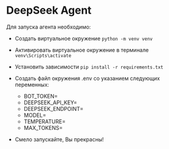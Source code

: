 # DeepSeek Agent

Для запуска агента необходимо:

- Создать виртуальное окружение ```python -m venv venv```

- Активировать виртуальное окружение в терминале ```venv\Scripts\activate```

- Установить зависимости ```pip install -r requirements.txt```

- Создать файл окружения .env со указанием следующих переменных:
  - BOT_TOKEN=
  - DEEPSEEK_API_KEY=
  - DEEPSEEK_ENDPOINT=
  - MODEL=
  - TEMPERATURE=
  - MAX_TOKENS=

- Смело запускайте, Вы прекрасны!
